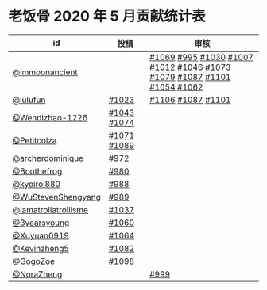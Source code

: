 # 老饭骨 2020 年 5 月贡献统计表

| id | 投稿 | 审核 |
| -- | --- | --- |
| [@immoonancient](https://github.com/immoonancient) | | [#1069](/../../issues/1069) [#995](/../../issues/995) [#1030](/../../issues/1030) [#1007](/../../issues/1007) [#1012](/../../issues/1012) [#1046](/../../issues/1046) [#1073](/../../issues/1073) [#1079](/../../issues/1079) [#1087](/../../issues/1087) [#1101](/../../issues/1101) [#1054](/../../issues/1054) [#1062](/../../issues/1062) |
| [@lulufun](https://github.com/lulufun) | [#1023](/../../issues/1023) | [#1106](/../../issues/1106) [#1087](/../../issues/1087) [#1101](/../../issues/1101) |
| [@Wendizhao-1226](https://github.com/Wendizhao-1226) | [#1043](/../../issues/1043) [#1074](/../../issues/1074) | |
| [@Petitcolza](https://github.com/Petitcolza) | [#1071](/../../issues/1071) [#1089](/../../issues/1089) | |
| [@archerdominique](https://github.com/archerdominique) | [#972](/../../issues/972) | |
| [@Boothefrog](https://github.com/Boothefrog) | [#980](/../../issues/980) | |
| [@kyoiroi880](https://github.com/kyoiroi880) | [#988](/../../issues/988) | |
| [@WuStevenShengyang](https://github.com/WuStevenShengyang) | [#989](/../../issues/989) | |
| [@iamatrollatrollisme](https://github.com/iamatrollatrollisme) | [#1037](/../../issues/1037) | |
| [@3yearsyoung](https://github.com/3yearsyoung) | [#1060](/../../issues/1060) | |
| [@Xuyuan0919](https://github.com/Xuyuan0919) | [#1064](/../../issues/1064) | |
| [@Kevinzheng5](https://github.com/Kevinzheng5) | [#1082](/../../issues/1082) | |
| [@GogoZoe](https://github.com/GogoZoe) | [#1098](/../../issues/1098) | |
| [@NoraZheng](https://github.com/NoraZheng) | | [#999](/../../issues/999) |